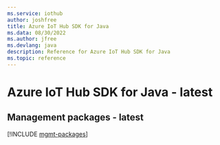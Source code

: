 ```yaml
---
ms.service: iothub
author: joshfree
title: Azure IoT Hub SDK for Java
ms.data: 08/30/2022
ms.author: jfree
ms.devlang: java
description: Reference for Azure IoT Hub SDK for Java
ms.topic: reference
---
```

# Azure IoT Hub SDK for Java - latest

## Management packages - latest
[!INCLUDE [mgmt-packages](iot-hub-mgmt-index.md)]